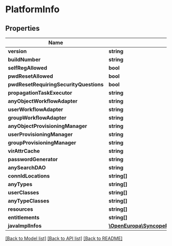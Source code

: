 # PlatformInfo

## Properties
Name | Type | Description | Notes
------------ | ------------- | ------------- | -------------
**version** | **string** |  | [optional] 
**buildNumber** | **string** |  | [optional] 
**selfRegAllowed** | **bool** |  | [optional] 
**pwdResetAllowed** | **bool** |  | [optional] 
**pwdResetRequiringSecurityQuestions** | **bool** |  | [optional] 
**propagationTaskExecutor** | **string** |  | [optional] 
**anyObjectWorkflowAdapter** | **string** |  | [optional] 
**userWorkflowAdapter** | **string** |  | [optional] 
**groupWorkflowAdapter** | **string** |  | [optional] 
**anyObjectProvisioningManager** | **string** |  | [optional] 
**userProvisioningManager** | **string** |  | [optional] 
**groupProvisioningManager** | **string** |  | [optional] 
**virAttrCache** | **string** |  | [optional] 
**passwordGenerator** | **string** |  | [optional] 
**anySearchDAO** | **string** |  | [optional] 
**connIdLocations** | **string[]** |  | [optional] 
**anyTypes** | **string[]** |  | [optional] 
**userClasses** | **string[]** |  | [optional] 
**anyTypeClasses** | **string[]** |  | [optional] 
**resources** | **string[]** |  | [optional] 
**entitlements** | **string[]** |  | [optional] 
**javaImplInfos** | [**\OpenEuropa\SyncopePhpClient\Model\JavaImplInfo[]**](JavaImplInfo.md) |  | [optional] 

[[Back to Model list]](../README.md#documentation-for-models) [[Back to API list]](../README.md#documentation-for-api-endpoints) [[Back to README]](../README.md)


